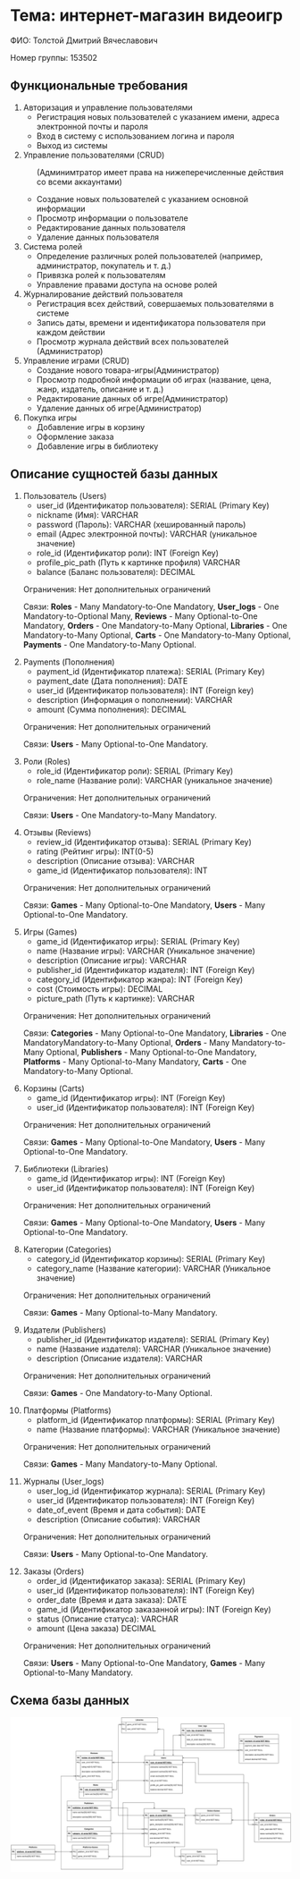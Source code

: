 <!DOCTYPE html>
<html lang="ru">
  <head>
    <meta charset="UTF-8" />
  </head>
  <body>
    <h1>Тема: интернет-магазин видеоигр</h1>
    <p>ФИО: Толстой Дмитрий Вячеславович</p>
    <p>Номер группы: 153502</p>
    <h2>Функциональные требования</h2>
    <ol>
      <li>
        Авторизация и управление пользователями
        <ul>
          <li>
            Регистрация новых пользователей с указанием имени, адреса
            электронной почты и пароля
          </li>
          <li>Вход в систему с использованием логина и пароля</li>
          <li>Выход из системы</li>
        </ul>
      </li>
      <li>
        Управление пользователями (CRUD)
        <ul>
          <p>(Админимтратор имеет права на нижеперечисленные действия со всеми аккаунтами)</p>
          <li>Создание новых пользователей с указанием основной информации</li>
          <li>Просмотр информации о пользователе</li>
          <li>Редактирование данных пользователя</li>
          <li>Удаление данных пользователя</li>
        </ul>
      </li>
      <li>
        Система ролей
        <ul>
          <li>
            Определение различных ролей пользователей (например, администратор,
            покупатель и т. д.)
          </li>
          <li>Привязка ролей к пользователям</li>
          <li>Управление правами доступа на основе ролей</li>
        </ul>
      </li>
      <li>
        Журналирование действий пользователя
        <ul>
          <li>
            Регистрация всех действий, совершаемых пользователями в системе
          </li>
          <li>
            Запись даты, времени и идентификатора пользователя при каждом
            действии
          </li>
          <li>
            Просмотр журнала действий всех пользователей (Администратор)
          </li>
        </ul>
      </li>
      <li>
        Управление играми (CRUD)
        <ul>
          <li>Создание нового товара-игры(Администратор)</li>
          <li>
            Просмотр подробной информации об играх (название, цена, жанр,
            издатель, описание и т. д.)
          </li>
          <li>Редактирование данных об игре(Администратор)</li>
          <li>Удаление данных об игре(Администратор)</li>
        </ul>
      </li>
      <li>
        Покупка игры
        <ul>
          <li>Добавление игры в корзину</li>
          <li>Оформление заказа</li>
          <li>Добавление игры в библиотеку</li>
        </ul>
      </li>
    </ol>
    <h2>Описание сущностей базы данных</h2>
    <ol>
      <li>
        Пользователь (Users)
        <ul>
          <li>user_id (Идентификатор пользователя): SERIAL (Primary Key)</li>
          <li>nickname (Имя): VARCHAR</li>
          <li>password (Пароль): VARCHAR (хешированный пароль)</li>
          <li>email (Адрес электронной почты): VARCHAR (уникальное значение)</li>
          <li>role_id (Идентификатор роли): INT (Foreign Key)</li>
          <li>profile_pic_path (Путь к картинке профиля) VARCHAR</li>
          <li>balance (Баланс пользователя): DECIMAL</li>
        </ul>
        <p>Ограничения: Нет дополнительных ограничений</p>
        <p>
          Связи:
          <b>Roles</b> - Many Mandatory-to-One Mandatory, 
          <b>User_logs</b> - One Mandatory-to-Optional Many, 
          <b>Reviews</b> - Many Optional-to-One Mandatory, 
          <b>Orders</b> - One Mandatory-to-Many Optional,
          <b>Libraries</b> - One Mandatory-to-Many Optional, 
          <b>Carts</b> - One Mandatory-to-Many Optional, 
          <b>Payments</b> - One Mandatory-to-Many Optional.
        </p>
      </li>
      <li>
        Payments (Пополнения)
        <ul>
          <li>payment_id (Идентификатор платежа): SERIAL (Primary Key)</li>
          <li>payment_date (Дата пополнения): DATE</li>
          <li>user_id (Идентификатор пользователя): INT (Foreign key)</li>
          <li>description (Информация о пополнении): VARCHAR</li>
          <li>amount (Сумма пополнения): DECIMAL</li>
        </ul>
        <p>Ограничения: Нет дополнительных ограничений</p>
        <p>
          Связи:
          <b>Users</b> - Many Optional-to-One Mandatory.
        </p>
      </li>
      <li>
        Роли (Roles)
        <ul>
          <li>role_id (Идентификатор роли): SERIAL (Primary Key)</li>
          <li>role_name (Название роли): VARCHAR (уникальное значение)</li>
        </ul>
        <p>Ограничения: Нет дополнительных ограничений</p>
        <p>
          Связи: 
          <b>Users</b> - One Mandatory-to-Many Mandatory.
        </p>
      </li>
      <li>
        Отзывы (Reviews)
        <ul>
          <li>review_id (Идентификатор отзыва): SERIAL (Primary Key)</li>
          <li>rating (Рейтинг игры): INT(0-5)</li>
          <li>description (Описание отзыва): VARCHAR</li>
          <li>game_id (Идентификатор пользователя): INT</li>
        </ul>
        <p>Ограничения: Нет дополнительных ограничений</p>
        <p>
          Связи: 
          <b>Games</b> - Many Optional-to-One Mandatory, 
          <b>Users</b> - Many Optional-to-One Mandatory.
        </p>
      </li>
      <li>
        Игры (Games)
        <ul>
          <li>game_id (Идентификатор игры): SERIAL (Primary Key)</li>
          <li>name (Название игры): VARCHAR (Уникальное значение)</li>
          <li>description (Описание игры): VARCHAR</li>
          <li>publisher_id (Идентификатор издателя): INT (Foreign Key)</li>
          <li>category_id (Идентификатор жанра): INT (Foreign Key)</li>
          <li>cost (Стоимость игры): DECIMAL</li>
          <li>picture_path (Путь к картинке): VARCHAR</li>
        </ul>
        <p>Ограничения: Нет дополнительных ограничений</p>
        <p>
        Связи:
        <b>Categories</b> - Many Optional-to-One Mandatory, 
        <b>Libraries</b> - One MandatoryMandatory-to-Many Optional, 
        <b>Orders</b> - Many Mandatory-to-Many Optional, 
        <b>Publishers</b> - Many Optional-to-One Mandatory, 
        <b>Platforms</b> - Many Optional-to-Many Mandatory, 
        <b>Carts</b> - One Mandatory-to-Many Optional.
        </p>
      </li>
      <li>
        Корзины (Carts)
        <ul>
          <li>game_id (Идентификатор игры): INT (Foreign Key)</li>
          <li>user_id (Идентификатор пользователя): INT (Foreign Key)</li>
        </ul>
        <p>Ограничения: Нет дополнительных ограничений</p>
        <p>
          Связи:
          <b>Games</b> - Many Optional-to-One Mandatory, 
          <b>Users</b> - Many Optional-to-One Mandatory.
        </p>
      </li>
      <li>
        Библиотеки (Libraries)
        <ul>
          <li>game_id (Идентификатор игры): INT (Foreign Key)</li>
          <li>user_id (Идентификатор пользователя): INT (Foreign Key)</li>
        </ul>
        <p>Ограничения: Нет дополнительных ограничений</p>
        <p>
          Связи:
          <b>Games</b> - Many Optional-to-One Mandatory, 
          <b>Users</b> - Many Optional-to-One Mandatory.
        </p>
      </li>
      <li>
        Категории (Categories)
        <ul>
          <li>category_id (Идентификатор корзины): SERIAL (Primary Key)</li>
          <li>category_name (Название категории): VARCHAR (Уникальное значение)</li>
        </ul>
        <p>Ограничения: Нет дополнительных ограничений</p>
        <p>
          Связи:
          <b>Games</b> - Many Optional-to-Many Mandatory.
        </p>
      </li>
      <li>
        Издатели (Publishers)
        <ul>
          <li>publisher_id (Идентификатор издателя): SERIAL (Primary Key)</li>
          <li>name (Название издателя): VARCHAR (Уникальное значение)</li>
          <li>description (Описание издателя): VARCHAR</li>
        </ul>
        <p>Ограничения: Нет дополнительных ограничений</p>
        <p>
          Связи:
          <b>Games</b> - One Mandatory-to-Many Optional.
        </p>
      </li>
      <li>
        Платформы (Platforms)
        <ul>
          <li>platform_id (Идентификатор платформы): SERIAL (Primary Key)</li>
          <li>name (Название платформы): VARCHAR (Уникальное значение)</li>
        </ul>
        <p>Ограничения: Нет дополнительных ограничений</p>
        <p>
          Связи: 
          <b>Games</b> - Many Mandatory-to-Many Optional.
        </p>
      </li>
      <li>
        Журналы (User_logs)
        <ul>
          <li>user_log_id (Идентификатор журнала): SERIAL (Primary Key)</li>
          <li>user_id (Идентификатор пользователя): INT (Foreign Key)</li>
          <li>date_of_event (Время и дата события): DATE</li>
          <li>description (Описание события): VARCHAR</li>
        </ul>
        <p>Ограничения: Нет дополнительных ограничений</p>
        <p>
          Связи:
          <b>Users</b> - Many Optional-to-One Mandatory.
        </p>
      </li>
      <li>
        Заказы (Orders)
        <ul>
          <li>order_id (Идентификатор заказа): SERIAL (Primary Key)</li>
          <li>user_id (Идентификатор пользователя): INT (Foreign Key)</li>
          <li>order_date (Время и дата заказа): DATE</li>
          <li>game_id (Идентификатор заказанной игры): INT (Foreign Key)</li>
          <li>status (Описание статуса): VARCHAR</li>
          <li>amount (Цена заказа) DECIMAL</li>
        </ul>
        <p>Ограничения: Нет дополнительных ограничений</p>
        <p>
          Связи:
          <b>Users</b> - Many Optional-to-One Mandatory, 
          <b>Games</b> - Many Optional-to-Many Mandatory.
        </p>
      </li>
      </ol>
    <h2>Схема базы данных</h2>
    <span><img src="https://github.com/westcrime/data-models-and-database-management-systems/blob/master/diagram.png?raw=true"/></span>

  </body>
</html>
